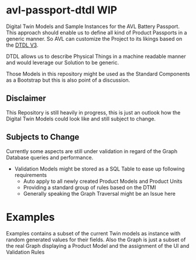 # avl-passport-dtdl WIP
Digital Twin Models and Sample Instances for the AVL Battery Passport. This approach should enable us to define all kind of Product Passports in a generic manner. So AVL can customize the Project to its likings based on the [DTDL V3](https://github.com/Azure/opendigitaltwins-dtdl/blob/master/DTDL/v3/DTDL.v3.md).

DTDL allows us to describe Physical Things in a machine readable manner and would leverage our Solution to be generic. 

Those Models in this repository might be used as the Standard Components as a Bootstrap but this is also point of a discussion. 

## Disclaimer
This Repository is still heavily in progress, this is just an outlook how the Digital Twin Models could look like and still subject to change. 

## Subjects to Change
Currently some aspects are still under validation in regard of the Graph Database queries and performance.

- Validation Models might be stored as a SQL Table to ease up following requirements
    - Auto apply to all newly created Product Models and Product Units
    - Providing a standard group of rules based on the DTMI
    - Generally speaking the Graph Traversal might be an Issue here

# Examples
Examples contains a subset of the current Twin models as instance with random generated values for their fields. 
Also the Graph is just a subset of the real Graph displaying a Product Model and the assignment of the UI and Validation Rules
  


